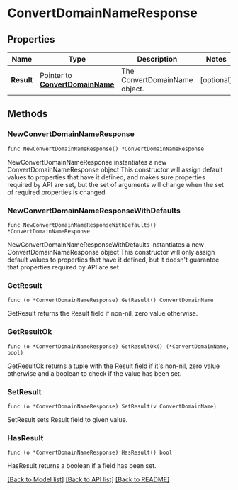 # ConvertDomainNameResponse

## Properties

Name | Type | Description | Notes
------------ | ------------- | ------------- | -------------
**Result** | Pointer to [**ConvertDomainName**](ConvertDomainName.md) | The ConvertDomainName object. | [optional] 

## Methods

### NewConvertDomainNameResponse

`func NewConvertDomainNameResponse() *ConvertDomainNameResponse`

NewConvertDomainNameResponse instantiates a new ConvertDomainNameResponse object
This constructor will assign default values to properties that have it defined,
and makes sure properties required by API are set, but the set of arguments
will change when the set of required properties is changed

### NewConvertDomainNameResponseWithDefaults

`func NewConvertDomainNameResponseWithDefaults() *ConvertDomainNameResponse`

NewConvertDomainNameResponseWithDefaults instantiates a new ConvertDomainNameResponse object
This constructor will only assign default values to properties that have it defined,
but it doesn't guarantee that properties required by API are set

### GetResult

`func (o *ConvertDomainNameResponse) GetResult() ConvertDomainName`

GetResult returns the Result field if non-nil, zero value otherwise.

### GetResultOk

`func (o *ConvertDomainNameResponse) GetResultOk() (*ConvertDomainName, bool)`

GetResultOk returns a tuple with the Result field if it's non-nil, zero value otherwise
and a boolean to check if the value has been set.

### SetResult

`func (o *ConvertDomainNameResponse) SetResult(v ConvertDomainName)`

SetResult sets Result field to given value.

### HasResult

`func (o *ConvertDomainNameResponse) HasResult() bool`

HasResult returns a boolean if a field has been set.


[[Back to Model list]](../README.md#documentation-for-models) [[Back to API list]](../README.md#documentation-for-api-endpoints) [[Back to README]](../README.md)


